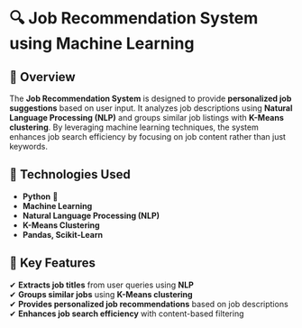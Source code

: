 # **🔍 Job Recommendation System using Machine Learning**  

## 📌 Overview  
The **Job Recommendation System** is designed to provide **personalized job suggestions** based on user input. It analyzes job descriptions using **Natural Language Processing (NLP)** and groups similar job listings with **K-Means clustering**. By leveraging machine learning techniques, the system enhances job search efficiency by focusing on job content rather than just keywords.  

## 🚀 Technologies Used  
- **Python** 🐍  
- **Machine Learning**  
- **Natural Language Processing (NLP)**  
- **K-Means Clustering**  
- **Pandas, Scikit-Learn**  

## 🔹 Key Features  
✔ **Extracts job titles** from user queries using **NLP**  
✔ **Groups similar jobs** using **K-Means clustering**  
✔ **Provides personalized job recommendations** based on job descriptions  
✔ **Enhances job search efficiency** with content-based filtering    
